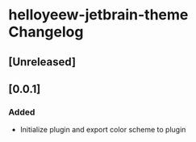 <!-- Keep a Changelog guide -> https://keepachangelog.com -->

# helloyeew-jetbrain-theme Changelog

## [Unreleased]

## [0.0.1]
### Added
- Initialize plugin and export color scheme to plugin
